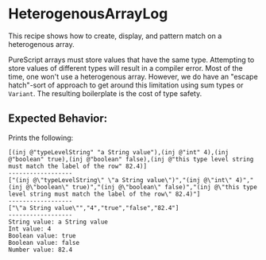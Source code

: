 # HeterogenousArrayLog

This recipe shows how to create, display, and pattern match on a heterogenous array.

PureScript arrays must store values that have the same type. Attempting to store values of different types will result in a compiler error. Most of the time, one won't use a heterogenous array. However, we do have an "escape hatch"-sort of approach to get around this limitation using sum types or `Variant`. The resulting boilerplate is the cost of type safety.

## Expected Behavior:

Prints the following:
```
[(inj @"typeLevelString" "a String value"),(inj @"int" 4),(inj @"boolean" true),(inj @"boolean" false),(inj @"this type level string must match the label of the row" 82.4)]
------------------
["(inj @\"typeLevelString\" \"a String value\")","(inj @\"int\" 4)","(inj @\"boolean\" true)","(inj @\"boolean\" false)","(inj @\"this type level string must match the label of the row\" 82.4)"]
------------------
["\"a String value\"","4","true","false","82.4"]
------------------
String value: a String value
Int value: 4
Boolean value: true
Boolean value: false
Number value: 82.4
```
